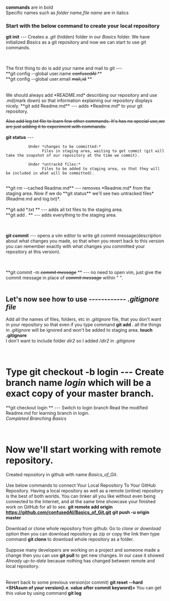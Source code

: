 **commands** are in bold    
Specific names such as *folder name,file name* are in italics
<br />
### Start with the below command to create your local repository
**git init** ---  Creates a *.git* (hidden) folder in our *Basics* folder. We have initialized *Basics* as a git repository and now we can start to
 use git commands.

<br />
<br />
The first thing to do is add your name and mail to git --- <br />
**git config --global user.name <s> confusedAI </s> ** <br />
**git config --global user.email <s>mail_id</s> ** <br />
<br />
<br />
We should always add *README.md* describing our repository and use .md(mark down) so that information explaining our repository displays nicely.  
**git add Readme.md** --- adds *Readme.md* to your git repository.   

<s>Also add log.txt file to learn few other commands. It's has no special use,we are just adding it to experiment with commands.</s>
<br />
<br />
**git status** ---

              Under *changes to be committed:*
                    Files in staging area, waiting to get commit (git will take the snapshot of our repository at the time we commit).

              Under *untrackd files:*
                    Files to be added to staging area, so that they will be included in what will be committed).

<br />
**git rm --cached Readme.md** --- removes *Readme.md* from the staging area. Now if we do **git status** we'll see two untracked files* (Readme.md and log.txt)*.
<br />
<br />
**git add *.txt ** --- adds all txt files to the staging area.
<br />
**git add . ** --- adds everything to the staging area.
<br />
<br />
<br />

**git commit** ---  opens a vim editor to write git commit message(description about what changes you made, so that when you revert back to this version you can remember exactly with what changes you committed your repository at this version).
<br />
<br />
<br />

**git commit -m  *<s>commit message</s>* ** --- no need to open vim, just give the commit message in place of *<s>commit message</s>* within " ".
<br />
<br />


## Let's now see how to use ------------ *.gitignore file*
Add all the names of files, folders, etc in *.gitignore* file, that you don't want in your repository so that even if you type command **git add .**
 all the things in *.gitignore*  will be ignored and won't be added to staging area.
**touch .gitignore**
<br />
I don't want to include folder *dir2* so I added */dir2* in *.gitignore*
<br />
<br />
<br />
# Type **git checkout -b login**  --- Create  branch name *login*  which will be a exact copy of your master branch.
**git checkout login **           ---     Switch to login branch
Read the modified Readme.md for learning branch in login.
<br />
*Completed Branching Basics*
<br />
<br />
<br />
# Now we'll start working with remote repository.
Created repository in github with name *Basics_of_Git*.
<br />
<br />
Use below commands to connect Your Local Repository To Your GitHub Repository. Having a local repository as well as a remote (online) repository is
 the best of both worlds. You can tinker all you like without even being connected to the Internet, and at the same time showcase your finished work
 on GitHub for all to see.
**git remote add origin https://github.com/confusedAI/Basics_of_Git.git**
**git push -u origin master**
<br />
<br />
Download or clone whole repository from github:
Go to *clone or download* option then you can download repository as zip or copy the link then type command
**git clone <link>** to download whole repository as a folder.
<br />
<br />
Suppose many developers are working on a project and someone made a change then you can use **git pull** to get new changes. In our case it showed
 *Already up-to-date* because nothing has changed between remote and local repository.
<br />
<br />
<br />
Revert back to some previous version(or commit)
**git reset --hard <SHAsum of your version(i.e. value after commit keyword)>**
You can get this value by using command **git log**
<br />

